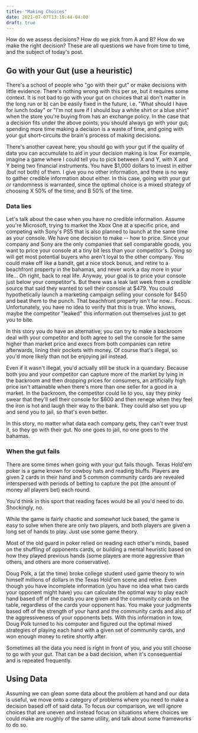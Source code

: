 ```yaml
---
title: "Making Choices"
date: 2021-07-07T13:10:44-04:00
draft: true
---
```


How do we assess decisions? How do we pick from A and B? How do we make the right decision? These are all questions we have from time to time, and the subject of today's post. 

## Go with your Gut (use a heuristic)

There's a school of people who "go with their gut" or make decisions with little evidence. There's nothing wrong with this per se, but it requires some context. It is not bad to go with your gut on choices that a) don't matter in the long run or b) can be easily fixed in the future, i.e. "What should I have for lunch today" or "I'm not sure if I should buy a white shirt or a blue shirt" when the store you're buying from has an exchange policy. In the case that a decision fits under the above points, you should always go with your gut; spending more time making a decision is a waste of time, and going with your gut short-circuits the brain's process of making decisions.

There's another caveat here; you should go with your gut if the quality of data you can accumulate to aid in your decision making is low. For example, imagine a game where I could tell you to pick between X and Y, with X and Y being two financial instruments. You have $1,000 dollars to invest in either (but not both) of them. I give you no other information, and there is no way to gather credible information about either. In this case, going with your gut or randomness is warranted, since the optimal choice is a mixed strategy of choosing X 50% of the time, and B 50% of the time.

### Data lies

Let's talk about the case when you have no credible information. Assume you're Microsoft, trying to market the Xbox One at a specific price, and competing with Sony's PS5 that is also planned to launch at the same time as your console. We have one decision to make -- how to price. Since your company and Sony are the only companies that sell comparable goods, you want to price your console at a tiny bit less than your competitor's. Doing so will get most potential buyers who aren't loyal to the other company. You could make off like a bandit, get a nice stock bonus, and retire to a beachfront property in the bahamas, and never work a day more in your life... Oh right, back to real life. Anyway, your goal is to price your console just below your competitor's. But there was a leak last week from a credible source that said they wanted to sell their console at $479. You could hypothetically launch a marketing campaign selling your console for $450 and beat them to the punch. That beachfront property isn't far now... Focus. Unfortunately, you have no idea to verify that this is true. Who knows, maybe the competitor "leaked" this information out themselves just to get you to bite.

In this story you do have an alternative; you can try to make a backroom deal with your competitor and both agree to sell the console for the same higher than market price and execs from both companies can retire afterwards, lining their pockets with money. Of course that's illegal, so you'd more likely than not be enjoying jail instead. 

Even if it wasn't illegal, you'd actually still be stuck in a quandary. Because both you and your competitor can capture more of the market by lying in the backroom and then dropping prices for consumers, an artificially high price isn't attainable when there's more than one seller for a good in a market. In the backroom, the competitor could lie to you, say they pinky swear that they'll sell their console for $600 and then renege when they feel the iron is hot and laugh their way to the bank. They could also set you up and send you to jail, so that's even better.

In this story, no matter what data each company gets, they can't ever trust it, so they go with their gut. No one goes to jail, no one goes to the bahamas.

### When the gut fails

There are some times when going with your gut fails though. Texas Hold'em poker is a game known for cowboy hats and reading bluffs. Players are given 2 cards in their hand and 5 common community cards are revealed interspersed with periods of betting to capture the pot (the amount of money all players bet) each round. 

You'd think in this sport that reading faces would be all you'd need to do. Shockingly, no. 

While the game is fairly chaotic and *somewhat* luck based, the game is easy to solve when there are only two players, and both players are given a long set of hands to play. Just use some game theory.

Most of the old guard in poker relied on reading each other's minds, based on the shuffling of opponents cards, or building a mental heuristic based on how they played previous hands (some players are more aggressive than others, and others are more conservative).

Doug Polk, a (at the time) broke college student used game theory to win himself millions of dollars in the Texas Hold'em scene and retire. Even though you have incomplete information (you have no idea what two cards your opponent might have) you can calculate the optimal way to play each hand based off of the cards you are given and the community cards on the table, regardless of the cards your opponent has. You make your judgments based off of the strength of your hand and the community cards and also of the aggressiveness of your opponents bets. With this information in tow, Doug Polk turned to his computer and figured out the optimal mixed strategies of playing each hand with a given set of community cards, and won enough money to retire shortly after.

Sometimes all the data you need is right in front of you, and you still choose to go with your gut. That can be a bad decision, when it's consequential and is repeated frequently.

## Using Data

Assuming we can glean some data about the problem at hand and our data is useful, we move onto a category of problems where you need to make a decision based off of said data. To focus our comparison, we will ignore choices that are uneven and instead focus on situations where choices we could make are roughly of the same utility, and talk about some frameworks to do so.


